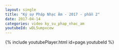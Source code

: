 ```yaml
---
layout: single
title: "Ký sự Pháp Nhạc Âm - 2017 - phần 2"
date: 2017-04-14
categories: video ky_su_phap_nhac_am
youtubeId: wDL5umpxcew
---
```


{% include youtubePlayer.html id=page.youtubeId %}